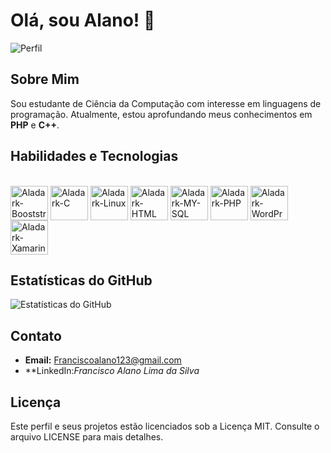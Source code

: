 # Olá, sou Alano! 👋

![Perfil](URL_da_sua_imagem_de_perfil)

## Sobre Mim

Sou estudante de Ciência da Computação com interesse em linguagens de programação. Atualmente, estou aprofundando meus conhecimentos em **PHP** e **C++**.

## Habilidades e Tecnologias

<div style="display: inline_block"><br>
  <img align="center" alt="Aladark-Booststrap" height="55" width="60" src="https://cdn.jsdelivr.net/gh/devicons/devicon/icons/bootstrap/bootstrap-original-wordmark.svg">
  <img align="center" alt="Aladark-C" height="55" width="60" src="https://cdn.jsdelivr.net/gh/devicons/devicon/icons/c/c-original.svg">
  <img align="center" alt="Aladark-Linux" height="55" width="60" src="https://cdn.jsdelivr.net/gh/devicons/devicon/icons/linux/linux-original.svg">
  <img align="center" alt="Aladark-HTML" height="55" width="60" src="https://cdn.jsdelivr.net/gh/devicons/devicon/icons/html5/html5-original-wordmark.svg">
  <img align="center" alt="Aladark-MY-SQL" height="55" width="60" src="https://cdn.jsdelivr.net/gh/devicons/devicon/icons/mysql/mysql-plain-wordmark.svg">
  <img align="center" alt="Aladark-PHP" height="55" width="60" src="https://cdn.jsdelivr.net/gh/devicons/devicon/icons/php/php-original.svg">
  <img align="center" alt="Aladark-WordPress" height="55" width="60" src="https://cdn.jsdelivr.net/gh/devicons/devicon/icons/wordpress/wordpress-original.svg">
  <img align="center" alt="Aladark-Xamarin" height="55" width="60" src="https://cdn.jsdelivr.net/gh/devicons/devicon/icons/xamarin/xamarin-original.svg">
</div>

## Estatísticas do GitHub

![Estatísticas do GitHub](https://github-readme-stats.vercel.app/api?username=Aladark&show_icons=true&theme=dark)

## Contato

- **Email:** Franciscoalano123@gmail.com
- **LinkedIn:*Francisco Alano Lima da Silva* [](https://www.linkedin.com/in/francisco-alano-lima-da-silva/)


## Licença

Este perfil e seus projetos estão licenciados sob a Licença MIT. Consulte o arquivo LICENSE para mais detalhes.
